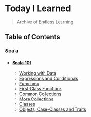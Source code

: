 # Today I Learned
> Archive of Endless Learning

## Table of Contents

### Scala

- #### [Scala 101](/SCALA/SCALA101)
    - [Working with Data](/SCALA/SCALA101/01_Working_with_Data.md)
    - [Expressions and Conditionals](/SCALA/SCALA101/02_Expressions_and_Conditionals.md)
    - [Functions](/SCALA/SCALA101/03_Functions.md)
    - [First-Class Functions](SCALA/SCALA101/04_First-Class_Functions.md)
    - [Common Collections](SCALA/SCALA101/05_Common_Collections.md)
    - [More Collections](SCALA/SCALA101/06_More_Collections.md)
    - [Classes](SCALA/SCALA101/07_Classes.md)
    - [Objects, Case-Classes and Traits](SCALA/SCALA101/08_Objects_Case-Classes_and_Traits.md)